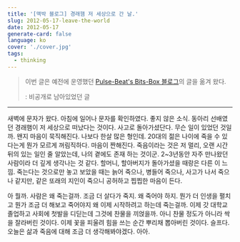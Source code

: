 ```yaml
---
title: '[맥박 블로그] 경래햄 저 세상으로 간 날.'
slug: 2012-05-17-leave-the-world
date: 2012-05-17
generate-card: false
language: ko
cover: './cover.jpg'
tags:
  - thinking
---
```


> 이번 글은 예전에 운영했던 [Pulse-Beat's Bits-Box 블로그](https://pulsebeat.tistory.com/)의 글을 옮겨 왔다.
>
> : 비공개로 남아있었던 글

---

새벽에 문자가 왔다. 아침에 일어나 문자를 확인하였다. 좋지 않은 소식. 동아리 선배였던 경래햄이 저 세상으로 떠났다는 것이다. 사고로 돌아가셨단다. 무슨 일이 있었던 것일까. 왠지 마음이 묵직해진다. 나보다 한살 많은 형인데. 20대의 젊은 나이에 죽을 수 있다는게 뭔가 모르게 꺼림직하다. 마음이 짠해진다. 죽음이라는 것은 저 멀리, 오랜 시간 뒤의 있는 일인 줄 알았는데, 나의 곁에도 존재 하는 것이군. 2~3년동안 자주 만나왔던 사람이라 더 깊게 생각나는 것 같다. 할머니, 할아버지가 돌아가셨을 때랑은 다른 이 느낌. 죽는다는 것으로만 놓고 보았을 때는 늙어 죽으나, 병들어 죽으나, 사고가 나서 죽으나 같지만, 같은 또래의 지인이 죽으니 공허하고 찝찝한 마음이 든다.

아 뭘까. 사람은 왜 죽는걸까. 조금 더 살다가 죽지. 왜 죽어야 하지. 뭔가 더 인생을 펼치고 뭔가 조금 더 해보고 죽어야지 왜 이제 시작하려고 하는데 죽는걸까. 이제 갓 대학교 졸업하고 사회에 첫발을 디딛는데 그것에 찬물을 끼얹을까. 아니 찬물 정도가 아니라 싹을 잘라버린 것이다. 이제 꽃을 피울려 힘을 쓰는 순간 뿌리채 뽑아버린 것이다. 슬프다. 오늘은 삶과 죽음에 대해 조금 더 생각해봐야겠다. 아아.
